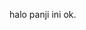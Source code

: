 halo panji ini ok.

<!---
baguspanjisat/baguspanjisat is a ✨ special ✨ repository because its `README.md` (this file) appears on your GitHub profile.
You can click the Preview link to take a look at your changes.
--->
